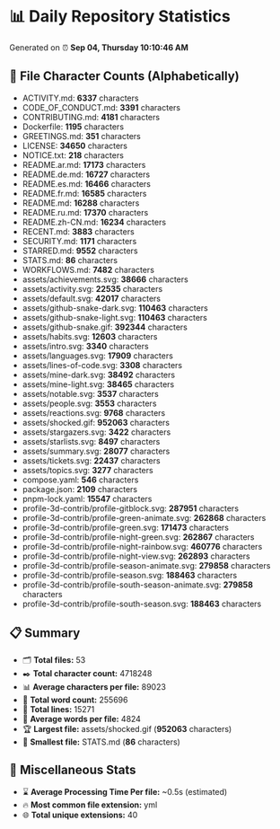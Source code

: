 # 📊 Daily Repository Statistics
Generated on ⏰ **Sep 04, Thursday 10:10:46 AM**

## 📂 File Character Counts (Alphabetically)
- ACTIVITY.md: **6337** characters
- CODE_OF_CONDUCT.md: **3391** characters
- CONTRIBUTING.md: **4181** characters
- Dockerfile: **1195** characters
- GREETINGS.md: **351** characters
- LICENSE: **34650** characters
- NOTICE.txt: **218** characters
- README.ar.md: **17173** characters
- README.de.md: **16727** characters
- README.es.md: **16466** characters
- README.fr.md: **16585** characters
- README.md: **16288** characters
- README.ru.md: **17370** characters
- README.zh-CN.md: **16234** characters
- RECENT.md: **3883** characters
- SECURITY.md: **1171** characters
- STARRED.md: **9552** characters
- STATS.md: **86** characters
- WORKFLOWS.md: **7482** characters
- assets/achievements.svg: **38666** characters
- assets/activity.svg: **22535** characters
- assets/default.svg: **42017** characters
- assets/github-snake-dark.svg: **110463** characters
- assets/github-snake-light.svg: **110463** characters
- assets/github-snake.gif: **392344** characters
- assets/habits.svg: **12603** characters
- assets/intro.svg: **3340** characters
- assets/languages.svg: **17909** characters
- assets/lines-of-code.svg: **3308** characters
- assets/mine-dark.svg: **38492** characters
- assets/mine-light.svg: **38465** characters
- assets/notable.svg: **3537** characters
- assets/people.svg: **3553** characters
- assets/reactions.svg: **9768** characters
- assets/shocked.gif: **952063** characters
- assets/stargazers.svg: **3422** characters
- assets/starlists.svg: **8497** characters
- assets/summary.svg: **28077** characters
- assets/tickets.svg: **22437** characters
- assets/topics.svg: **3277** characters
- compose.yaml: **546** characters
- package.json: **2109** characters
- pnpm-lock.yaml: **15547** characters
- profile-3d-contrib/profile-gitblock.svg: **287951** characters
- profile-3d-contrib/profile-green-animate.svg: **262868** characters
- profile-3d-contrib/profile-green.svg: **171473** characters
- profile-3d-contrib/profile-night-green.svg: **262867** characters
- profile-3d-contrib/profile-night-rainbow.svg: **460776** characters
- profile-3d-contrib/profile-night-view.svg: **262893** characters
- profile-3d-contrib/profile-season-animate.svg: **279858** characters
- profile-3d-contrib/profile-season.svg: **188463** characters
- profile-3d-contrib/profile-south-season-animate.svg: **279858** characters
- profile-3d-contrib/profile-south-season.svg: **188463** characters

## 📋 Summary
- 🗂️ **Total files:** 53
- ✒️ **Total character count:** 4718248
- 📊 **Average characters per file:** 89023
- 📝 **Total word count:** 255696
- 🧾 **Total lines:** 15271
- 📐 **Average words per file:** 4824
- 🏆 **Largest file:** assets/shocked.gif (**952063** characters)
- 🥉 **Smallest file:** STATS.md (**86** characters)

## 🌟 Miscellaneous Stats
- ⌛ **Average Processing Time Per file:** ~0.5s (estimated)
- 🔥 **Most common file extension:** yml
- 🌐 **Total unique extensions:** 40
